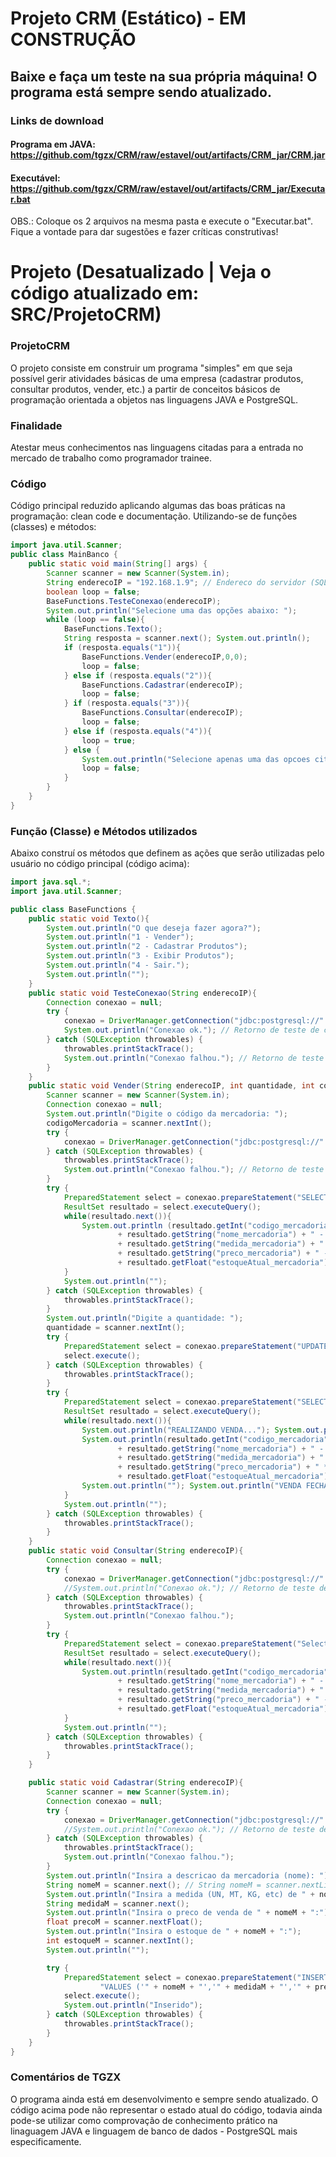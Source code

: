# Projeto CRM (Estático) - EM CONSTRUÇÃO
## Baixe e faça um teste na sua própria máquina! O programa está sempre sendo atualizado.
### Links de download
#### Programa em JAVA: https://github.com/tgzx/CRM/raw/estavel/out/artifacts/CRM_jar/CRM.jar
#### Executável: https://github.com/tgzx/CRM/raw/estavel/out/artifacts/CRM_jar/Executar.bat

OBS.: Coloque os 2 arquivos na mesma pasta e execute o "Executar.bat".
Fique a vontade para dar sugestões e fazer críticas construtivas!

# Projeto (Desatualizado | Veja o código atualizado em: SRC/ProjetoCRM)
### ProjetoCRM
O projeto consiste em construir um programa "simples" em que seja possível gerir atividades básicas de uma empresa (cadastrar produtos, consultar produtos, vender, etc.) a partir de conceitos básicos de programação orientada a objetos nas linguagens JAVA e PostgreSQL.

### Finalidade
Atestar meus conhecimentos nas linguagens citadas para a entrada no mercado de trabalho como programador trainee.

### Código
Código principal reduzido aplicando algumas das boas práticas na programação: clean code e documentação. Utilizando-se de funções (classes) e métodos:

```java
import java.util.Scanner;
public class MainBanco {
    public static void main(String[] args) {
        Scanner scanner = new Scanner(System.in);
        String enderecoIP = "192.168.1.9"; // Endereco do servidor (SQL) [localhost ou ip] pode ser alterado em "pg_hba.conf"
        boolean loop = false;
        BaseFunctions.TesteConexao(enderecoIP);
        System.out.println("Selecione uma das opções abaixo: ");
        while (loop == false){
            BaseFunctions.Texto();
            String resposta = scanner.next(); System.out.println();
            if (resposta.equals("1")){
                BaseFunctions.Vender(enderecoIP,0,0);
                loop = false;
            } else if (resposta.equals("2")){
                BaseFunctions.Cadastrar(enderecoIP);
                loop = false;
            } if (resposta.equals("3")){
                BaseFunctions.Consultar(enderecoIP);
                loop = false;
            } else if (resposta.equals("4")){
                loop = true;
            } else {
                System.out.println("Selecione apenas uma das opcoes citadas.");
                loop = false;
            }
        }
    }
}
```

### Função (Classe) e Métodos utilizados
Abaixo construí os métodos que definem as ações que serão utilizadas pelo usuário no código principal (código acima):

```java
import java.sql.*;
import java.util.Scanner;

public class BaseFunctions {
    public static void Texto(){
        System.out.println("O que deseja fazer agora?");
        System.out.println("1 - Vender");
        System.out.println("2 - Cadastrar Produtos");
        System.out.println("3 - Exibir Produtos");
        System.out.println("4 - Sair.");
        System.out.println("");
    }
    public static void TesteConexao(String enderecoIP){
        Connection conexao = null;
        try {
            conexao = DriverManager.getConnection("jdbc:postgresql://" + enderecoIP + ":5433/CRM_MeuBanco","postgres","Batata2020"); // Banco: CRM_MeuBanco login: postgres || password: Batata2020
            System.out.println("Conexao ok."); // Retorno de teste de conexão
        } catch (SQLException throwables) {
            throwables.printStackTrace();
            System.out.println("Conexao falhou."); // Retorno de teste de conexão
        }
    }
    public static void Vender(String enderecoIP, int quantidade, int codigoMercadoria){
        Scanner scanner = new Scanner(System.in);
        Connection conexao = null;
        System.out.println("Digite o código da mercadoria: ");
        codigoMercadoria = scanner.nextInt();
        try {
            conexao = DriverManager.getConnection("jdbc:postgresql://" + enderecoIP + ":5433/CRM_MeuBanco","postgres","Batata2020"); // Banco: CRM_MeuBanco login: postgres || password: Batata2020
        } catch (SQLException throwables) {
            throwables.printStackTrace();
            System.out.println("Conexao falhou."); // Retorno de teste de conexão
        }
        try {
            PreparedStatement select = conexao.prepareStatement("SELECT * FROM cadastro_mercadoria WHERE codigo_mercadoria = "+codigoMercadoria+" ");
            ResultSet resultado = select.executeQuery();
            while(resultado.next()){
                System.out.println (resultado.getInt("codigo_mercadoria") + " - "
                        + resultado.getString("nome_mercadoria") + " - "
                        + resultado.getString("medida_mercadoria") + " - PRECO: "
                        + resultado.getString("preco_mercadoria") + " - ESTOQUE: "
                        + resultado.getFloat("estoqueAtual_mercadoria"));
            }
            System.out.println("");
        } catch (SQLException throwables) {
            throwables.printStackTrace();
        }
        System.out.println("Digite a quantidade: ");
        quantidade = scanner.nextInt();
        try {
            PreparedStatement select = conexao.prepareStatement("UPDATE cadastro_mercadoria SET estoqueatual_mercadoria = estoqueatual_mercadoria - "+ quantidade +" WHERE codigo_mercadoria = "+codigoMercadoria+" ");
            select.execute();
        } catch (SQLException throwables) {
            throwables.printStackTrace();
        }
        try {
            PreparedStatement select = conexao.prepareStatement("SELECT * FROM cadastro_mercadoria WHERE codigo_mercadoria = "+codigoMercadoria+" ");
            ResultSet resultado = select.executeQuery();
            while(resultado.next()){
                System.out.println("REALIZANDO VENDA..."); System.out.println("");
                System.out.println(resultado.getInt("codigo_mercadoria") + " - "
                        + resultado.getString("nome_mercadoria") + " -  "+quantidade+" "
                        + resultado.getString("medida_mercadoria") + " - PRECO: "
                        + resultado.getString("preco_mercadoria") + " * "+quantidade+" - ESTOQUE: "
                        + resultado.getFloat("estoqueAtual_mercadoria"));
                System.out.println(""); System.out.println("VENDA FECHADA!");
            }
            System.out.println("");
        } catch (SQLException throwables) {
            throwables.printStackTrace();
        }
    }
    public static void Consultar(String enderecoIP){
        Connection conexao = null;
        try {
            conexao = DriverManager.getConnection("jdbc:postgresql://" + enderecoIP + ":5433/CRM_MeuBanco","postgres","Batata2020"); // Banco: CRM_MeuBanco login: postgres || password: Batata2020
            //System.out.println("Conexao ok."); // Retorno de teste de conexão
        } catch (SQLException throwables) {
            throwables.printStackTrace();
            System.out.println("Conexao falhou.");
        }
        try {
            PreparedStatement select = conexao.prepareStatement("Select * from Cadastro_mercadoria");
            ResultSet resultado = select.executeQuery();
            while(resultado.next()){
                System.out.println(resultado.getInt("codigo_mercadoria") + " - "
                        + resultado.getString("nome_mercadoria") + " - "
                        + resultado.getString("medida_mercadoria") + " - PRECO: "
                        + resultado.getString("preco_mercadoria") + " - ESTOQUE: "
                        + resultado.getFloat("estoqueAtual_mercadoria"));
            }
            System.out.println("");
        } catch (SQLException throwables) {
            throwables.printStackTrace();
        }
    }

    public static void Cadastrar(String enderecoIP){
        Scanner scanner = new Scanner(System.in);
        Connection conexao = null;
        try {
            conexao = DriverManager.getConnection("jdbc:postgresql://" + enderecoIP + ":5433/CRM_MeuBanco","postgres","Batata2020"); // Banco: CRM_MeuBanco login: postgres || password: Batata2020
            //System.out.println("Conexao ok."); // Retorno de teste de conexão
        } catch (SQLException throwables) {
            throwables.printStackTrace();
            System.out.println("Conexao falhou.");
        }
        System.out.println("Insira a descricao da mercadoria (nome): ");
        String nomeM = scanner.next(); // String nomeM = scanner.nextLine();
        System.out.println("Insira a medida (UN, MT, KG, etc) de " + nomeM + ":");
        String medidaM = scanner.next();
        System.out.println("Insira o preco de venda de " + nomeM + ":");
        float precoM = scanner.nextFloat();
        System.out.println("Insira o estoque de " + nomeM + ":");
        int estoqueM = scanner.nextInt();
        System.out.println("");

        try {
            PreparedStatement select = conexao.prepareStatement("INSERT INTO Cadastro_mercadoria(nome_mercadoria, medida_mercadoria, preco_mercadoria, estoqueAtual_mercadoria) " +
                    "VALUES ('" + nomeM + "','" + medidaM + "','" + precoM + "','" + estoqueM + "' );");
            select.execute();
            System.out.println("Inserido");
        } catch (SQLException throwables) {
            throwables.printStackTrace();
        }
    }
}
```
### Comentários de TGZX
O programa ainda está em desenvolvimento e sempre sendo atualizado. O código acima pode não representar o estado atual do código, todavia ainda pode-se utilizar como comprovação de conhecimento prático na linaguagem JAVA e linguagem de banco de dados - PostgreSQL mais especificamente.

